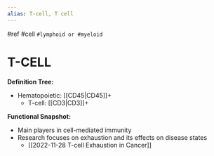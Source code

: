 ```yaml
---
alias: T-cell, T cell
---
```


#ref #cell `#lymphoid or #myeloid`

# T-CELL

**Definition Tree:**
- Hematopoietic: [[CD45|CD45]]+ 
	- T-cell: [[CD3|CD3]]+ 

**Functional Snapshot:**
- Main players in cell-mediated immunity
- Research focuses on exhaustion and its effects on disease states
	- [[2022-11-28 T-cell Exhaustion in Cancer]]